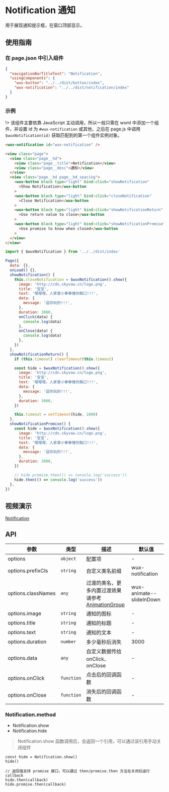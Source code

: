 # Notification 通知

用于展现通知提示框，在窗口顶部显示。

## 使用指南

### 在 page.json 中引入组件

```json
{
  "navigationBarTitleText": "Notification",
  "usingComponents": {
    "wux-button": "../../dist/button/index",
    "wux-notification": "../../dist/notification/index"
  }
}
```

### 示例

!> 该组件主要依靠 JavaScript 主动调用，所以一般只需在 wxml 中添加一个组件，并设置 id 为 `#wux-notification` 或其他，之后在 page.js 中调用 `$wuxNotification(id)` 获取匹配到的第一个组件实例对象。

```html
<wux-notification id="wux-notification" />

<view class="page">
  <view class="page__hd">
    <view class="page__title">Notification</view>
    <view class="page__desc">通知</view>
  </view>
  <view class="page__bd page__bd_spacing">
    <wux-button block type="light" bind:click="showNotification"
      >Show Notification</wux-button
    >
    <wux-button block type="light" bind:click="closeNotification"
      >Close Notification</wux-button
    >
    <wux-button block type="light" bind:click="showNotificationReturn"
      >Use return value to close</wux-button
    >
    <wux-button block type="light" bind:click="showNotificationPromise"
      >Use promise to know when closed</wux-button
    >
  </view>
</view>
```

```js
import { $wuxNotification } from '../../dist/index'

Page({
  data: {},
  onLoad() {},
  showNotification() {
    this.closeNotification = $wuxNotification().show({
      image: 'http://cdn.skyvow.cn/logo.png',
      title: '宝宝',
      text: '嘤嘤嘤，人家拿小拳拳捶你胸口!!!',
      data: {
        message: '逗你玩的!!!',
      },
      duration: 3000,
      onClick(data) {
        console.log(data)
      },
      onClose(data) {
        console.log(data)
      },
    })
  },
  showNotificationReturn() {
    if (this.timeout) clearTimeout(this.timeout)

    const hide = $wuxNotification().show({
      image: 'http://cdn.skyvow.cn/logo.png',
      title: '宝宝',
      text: '嘤嘤嘤，人家拿小拳拳捶你胸口!!!',
      data: {
        message: '逗你玩的!!!',
      },
      duration: 3000,
    })

    this.timeout = setTimeout(hide, 1000)
  },
  showNotificationPromise() {
    const hide = $wuxNotification().show({
      image: 'http://cdn.skyvow.cn/logo.png',
      title: '宝宝',
      text: '嘤嘤嘤，人家拿小拳拳捶你胸口!!!',
      data: {
        message: '逗你玩的!!!',
      },
      duration: 3000,
    })

    // hide.promise.then(() => console.log('success'))
    hide.then(() => console.log('success'))
  },
})
```

## 视频演示

[Notification](./_media/notification.mp4 ':include :type=iframe width=375px height=667px')

## API

| 参数               | 类型       | 描述                                                                    | 默认值                   |
| ------------------ | ---------- | ----------------------------------------------------------------------- | ------------------------ |
| options            | `object`   | 配置项                                                                  | -                        |
| options.prefixCls  | `string`   | 自定义类名前缀                                                          | wux-notification         |
| options.classNames | `any`      | 过渡的类名，更多内置过渡效果请参考 [AnimationGroup](animation-group.md) | wux-animate--slideInDown |
| options.image      | `string`   | 通知的图标                                                              | -                        |
| options.title      | `string`   | 通知的标题                                                              | -                        |
| options.text       | `string`   | 通知的文本                                                              | -                        |
| options.duration   | `number`   | 多少毫秒后消失                                                          | 3000                     |
| options.data       | `any`      | 自定义数据传给 onClick、onClose                                         | -                        |
| options.onClick    | `function` | 点击后的回调函数                                                        | -                        |
| options.onClose    | `function` | 消失后的回调函数                                                        | -                        |

### Notification.method

- Notification.show
- Notification.hide

> Notification.show 函数调用后，会返回一个引用，可以通过该引用手动关闭组件

```
const hide = Notification.show()
hide()

// 返回值支持 promise 接口，可以通过 then/promise.then 方法在关闭后运行 callback
hide.then(callback)
hide.promise.then(callback)
```
